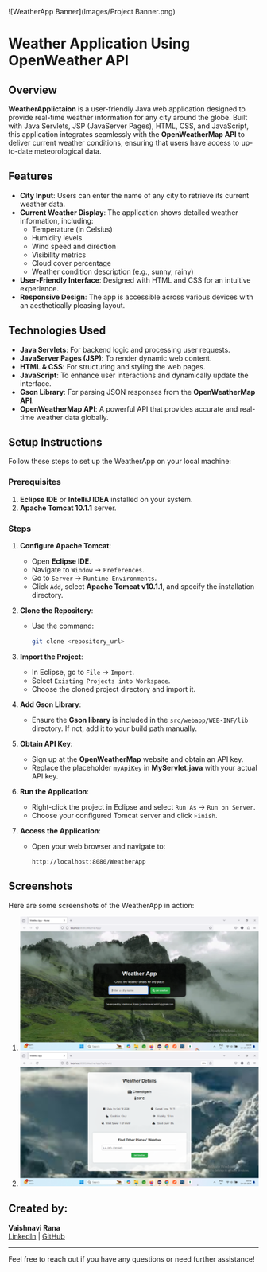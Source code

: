 ![WeatherApp Banner](Images/Project Banner.png)

# Weather Application Using OpenWeather API

## Overview
**WeatherApplictaion** is a user-friendly Java web application designed to provide real-time weather information for any city around the globe. Built with Java Servlets, JSP (JavaServer Pages), HTML, CSS, and JavaScript, this application integrates seamlessly with the **OpenWeatherMap API** to deliver current weather conditions, ensuring that users have access to up-to-date meteorological data. 

## Features
- **City Input**: Users can enter the name of any city to retrieve its current weather data.
- **Current Weather Display**: The application shows detailed weather information, including:
  - Temperature (in Celsius)
  - Humidity levels
  - Wind speed and direction
  - Visibility metrics
  - Cloud cover percentage
  - Weather condition description (e.g., sunny, rainy)
- **User-Friendly Interface**: Designed with HTML and CSS for an intuitive experience.
- **Responsive Design**: The app is accessible across various devices with an aesthetically pleasing layout.

## Technologies Used
- **Java Servlets**: For backend logic and processing user requests.
- **JavaServer Pages (JSP)**: To render dynamic web content.
- **HTML & CSS**: For structuring and styling the web pages.
- **JavaScript**: To enhance user interactions and dynamically update the interface.
- **Gson Library**: For parsing JSON responses from the **OpenWeatherMap API**.
- **OpenWeatherMap API**: A powerful API that provides accurate and real-time weather data globally.

## Setup Instructions
Follow these steps to set up the WeatherApp on your local machine:

### Prerequisites
1. **Eclipse IDE** or **IntelliJ IDEA** installed on your system.
2. **Apache Tomcat 10.1.1** server.

### Steps
1. **Configure Apache Tomcat**:
   - Open **Eclipse IDE**.
   - Navigate to `Window` -> `Preferences`.
   - Go to `Server` -> `Runtime Environments`.
   - Click `Add`, select **Apache Tomcat v10.1.1**, and specify the installation directory.

2. **Clone the Repository**:
   - Use the command: 
     ```bash
     git clone <repository_url>
     ```

3. **Import the Project**:
   - In Eclipse, go to `File` -> `Import`.
   - Select `Existing Projects into Workspace`.
   - Choose the cloned project directory and import it.

4. **Add Gson Library**:
   - Ensure the **Gson library** is included in the `src/webapp/WEB-INF/lib` directory. If not, add it to your build path manually.

5. **Obtain API Key**:
   - Sign up at the **OpenWeatherMap** website and obtain an API key.
   - Replace the placeholder `myApiKey` in **MyServlet.java** with your actual API key.

6. **Run the Application**:
   - Right-click the project in Eclipse and select `Run As` -> `Run on Server`.
   - Choose your configured Tomcat server and click `Finish`.

7. **Access the Application**:
   - Open your web browser and navigate to: 
     ```
     http://localhost:8080/WeatherApp
     ```

## Screenshots
Here are some screenshots of the WeatherApp in action:

1. ![WeatherApp Screenshot 1](Images/1st.png)
2. ![WeatherApp Screenshot 2](Images/2nd.png)

## Created by:
**Vaishnavi Rana**  
[LinkedIn](https://www.linkedin.com/in/vaishnavi-rana-535853213/) | [GitHub](https://github.com/vaishnavi242002)

---

Feel free to reach out if you have any questions or need further assistance!
